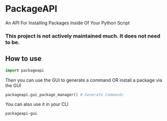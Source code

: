 # PackageAPI
An API For Installing Packages Inside Of Your Python Script

### This project is not actively maintained much. It does not need to be.

## How to use
```python
import packageapi
```
Then you can use the GUI to generate a command OR install a package via the GUI
```python
packageapi.gui_package_manager() # Generate Commands
```
You can also use it in your CLI
```bash
packageapi-gui
```